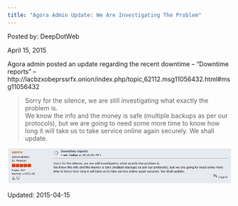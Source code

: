 ```yaml
---
title: "Agora Admin Update: We Are Investigating The Problem"
---
```


Posted by: DeepDotWeb 

<span>April 15, 2015</span>


<p>Agora admin posted an update regarding the recent downtime &#8211; &#8220;Downtime reports&#8221; &#8211; http://lacbzxobeprssrfx.onion/index.php/topic,62112.msg11056432.html#msg11056432</p>
<blockquote><p>Sorry for the silence, we are still investigating what exactly the problem is.<br/>
    We know the info and the money is safe (multiple backups as per our protocols), but we are going to need some more time to know how long it will take us to take service online again securely. We shall update.</p></blockquote>

<img src="/imgs/2015/04/agd.png">


Updated: 2015-04-15

